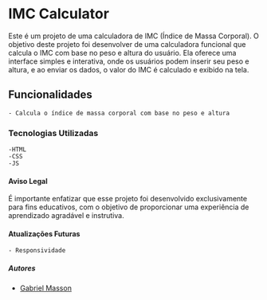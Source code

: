 # IMC Calculator

Este é um projeto de uma calculadora de IMC (Índice de Massa Corporal). O objetivo deste projeto foi desenvolver de uma calculadora funcional que calcula o IMC com base no peso e altura do usuário. Ela oferece uma interface simples e interativa, onde os usuários podem inserir seu peso e altura, e ao enviar os dados, o valor do IMC é calculado e exibido na tela.

## Funcionalidades
    - Calcula o índice de massa corporal com base no peso e altura


### Tecnologias Utilizadas
    -HTML
    -CSS
    -JS

#### Aviso Legal
É importante enfatizar que esse projeto foi desenvolvido exclusivamente para fins educativos, com o objetivo de proporcionar uma experiência de aprendizado agradável e instrutiva.

#### Atualizações Futuras
    - Responsividade

##### Autores
- [Gabriel Masson](https://www.github.com/dev-masson)
